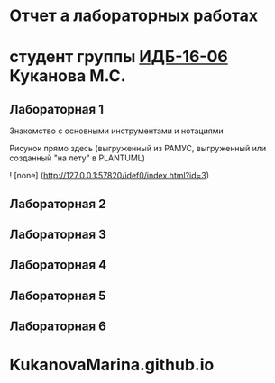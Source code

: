 # Отчет а лабораторных работах
# студент группы [ИДБ-16-06](https://github.com/stankin/design-1/wiki/list-idb-16-06) Куканова М.С.

## Лабораторная 1

Знакомство с основными инструментами и нотациями

Рисунок прямо здесь (выгруженный из РАМУС, выгруженный или созданный "на лету" в PLANTUML)

! [none] (http://127.0.0.1:57820/idef0/index.html?id=3)

## Лабораторная 2

## Лабораторная 3

## Лабораторная 4

## Лабораторная 5

## Лабораторная 6

# KukanovaMarina.github.io

